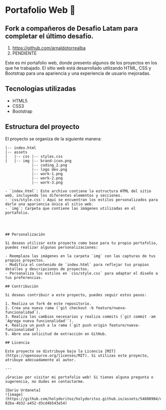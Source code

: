 # Portafolio Web 👋

## Fork a compañeros de Desafio Latam para completar el último desafío.

1. https://github.com/arnaldotorrealba
2. PENDIENTE

Este es mi portafolio web, donde presento algunos de los proyectos en los que he trabajado. El sitio web está desarrollado utilizando HTML, CSS y Bootstrap para una apariencia y una experiencia de usuario mejoradas.

## Tecnologías utilizadas

- HTML5
- CSS3
- Bootstrap

## Estructura del proyecto

El proyecto se organiza de la siguiente manera:

```
|-- index.html
|-- assets
|   |-- css |-- styles.css
|   |-- img |-- brand-icon.png
            |-- coding_2.png
            |-- logo dev.png
            |-- work-1.png
            |-- work-2.png
            |-- work-3.png
            
- `index.html`: Este archivo contiene la estructura HTML del sitio web, incluyendo los diferentes elementos y secciones.
- `css/style.css`: Aquí se encuentran los estilos personalizados para darle una apariencia única al sitio web.
- `img`: Carpeta que contiene las imágenes utilizadas en el portafolio.




## Personalización

Si deseas utilizar este proyecto como base para tu propio portafolio, puedes realizar algunas personalizaciones:

- Reemplaza las imágenes en la carpeta `img` con las capturas de tus propios proyectos.
- Modifica el contenido de `index.html` para reflejar tus propios detalles y descripciones de proyectos.
- Personaliza los estilos en `css/style.css` para adaptar el diseño a tus preferencias.

## Contribución

Si deseas contribuir a este proyecto, puedes seguir estos pasos:

1. Realiza un fork de este repositorio.
2. Crea una nueva rama (`git checkout -b feature/nueva-funcionalidad`).
3. Realiza los cambios necesarios y realiza commits (`git commit -am 'Agrega nueva funcionalidad'`).
4. Realiza un push a la rama (`git push origin feature/nueva-funcionalidad`).
5. Abre una solicitud de extracción en GitHub.

## Licencia

Este proyecto se distribuye bajo la Licencia [MIT](https://opensource.org/licenses/MIT). Si utilizas este proyecto, atribuye adecuadamente al autor.

---

¡Gracias por visitar mi portafolio web! Si tienes alguna pregunta o sugerencia, no dudes en contactarme.

[Dario Urdaneta]
![image](https://github.com/holydoritoz/holydoritoz.github.io/assets/54608904/d33288ec-82ba-4b32-a452-d3cd4b543a54)

